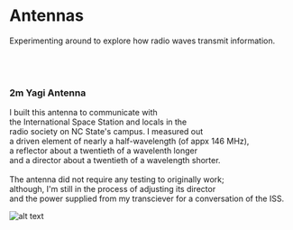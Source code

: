 # Antennas
Experimenting around to explore how radio waves transmit information.
</br></br></br></br>
<h3>2m Yagi Antenna</h3>
<p>I built this antenna to communicate with </br>
the International Space Station and locals in the </br>
radio society on NC State's campus. I measured out </br>
a driven element of nearly a half-wavelength (of appx 146 MHz), </br>
a reflector about a twentieth of a wavelenth longer </br>
and a director about a twentieth of a wavelength shorter. </br>
</br>
The antenna did not require any testing to originally work; </br>
although, I'm still in the process of adjusting its director </br>
and the power supplied from my transciever for a conversation of the ISS. </br>

![alt text](https://github.com/UrariYsasi/Antennas/blob/master/2m_Yagi.jpg)
